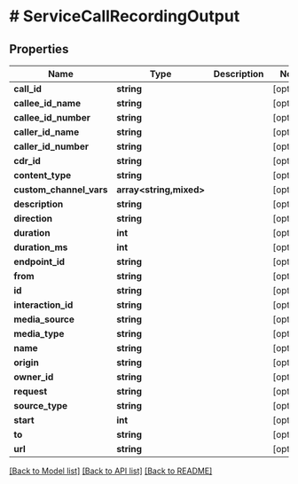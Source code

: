 # # ServiceCallRecordingOutput

## Properties

Name | Type | Description | Notes
------------ | ------------- | ------------- | -------------
**call_id** | **string** |  | [optional]
**callee_id_name** | **string** |  | [optional]
**callee_id_number** | **string** |  | [optional]
**caller_id_name** | **string** |  | [optional]
**caller_id_number** | **string** |  | [optional]
**cdr_id** | **string** |  | [optional]
**content_type** | **string** |  | [optional]
**custom_channel_vars** | **array<string,mixed>** |  | [optional]
**description** | **string** |  | [optional]
**direction** | **string** |  | [optional]
**duration** | **int** |  | [optional]
**duration_ms** | **int** |  | [optional]
**endpoint_id** | **string** |  | [optional]
**from** | **string** |  | [optional]
**id** | **string** |  | [optional]
**interaction_id** | **string** |  | [optional]
**media_source** | **string** |  | [optional]
**media_type** | **string** |  | [optional]
**name** | **string** |  | [optional]
**origin** | **string** |  | [optional]
**owner_id** | **string** |  | [optional]
**request** | **string** |  | [optional]
**source_type** | **string** |  | [optional]
**start** | **int** |  | [optional]
**to** | **string** |  | [optional]
**url** | **string** |  | [optional]

[[Back to Model list]](../../README.md#models) [[Back to API list]](../../README.md#endpoints) [[Back to README]](../../README.md)
